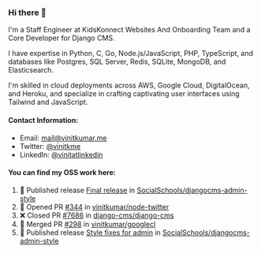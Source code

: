 ### Hi there 👋

I'm a Staff Engineer at KidsKonnect Websites And Onboarding Team and a Core Developer for Django CMS.

I have expertise in Python, C, Go, Node.js/JavaScript, PHP, TypeScript, and databases like Postgres, SQL Server, Redis, SQLite, MongoDB, and Elasticsearch. 

I'm skilled in cloud deployments across AWS, Google Cloud, DigitalOcean, and Heroku, and specialize in crafting captivating user interfaces using Tailwind and JavaScript. 

#### Contact Information:

- Email: <a href="mailto:mail@vinitkumar.me">mail@vinitkumar.me</a>
- Twitter: [@vinitkme](https://twitter.com/vinitkme)
- LinkedIn: [@vinitatlinkedin](https://www.linkedin.com/in/vinitatlinkedin/)  

#### You can find my OSS work here:

<!--START_SECTION:activity-->
1. 🚀 Published release [Final release](https://github.com/SocialSchools/djangocms-admin-style/releases/tag/v3.3.3) in [SocialSchools/djangocms-admin-style](https://github.com/SocialSchools/djangocms-admin-style)
2. 💪 Opened PR [#344](https://github.com/vinitkumar/node-twitter/pull/344) in [vinitkumar/node-twitter](https://github.com/vinitkumar/node-twitter)
3. ❌ Closed PR [#7686](https://github.com/django-cms/django-cms/pull/7686) in [django-cms/django-cms](https://github.com/django-cms/django-cms)
4. 🎉 Merged PR [#298](https://github.com/vinitkumar/googlecl/pull/298) in [vinitkumar/googlecl](https://github.com/vinitkumar/googlecl)
5. 🚀 Published release [Style fixes for admin](https://github.com/SocialSchools/djangocms-admin-style/releases/tag/3.3.2) in [SocialSchools/djangocms-admin-style](https://github.com/SocialSchools/djangocms-admin-style)
<!--END_SECTION:activity-->
